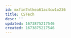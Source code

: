 ```yaml
---
id: mxfin7ntkea61ac4cw1o236
title: CSTech
desc: ''
updated: 1673875217546
created: 1673875217546
---
```

